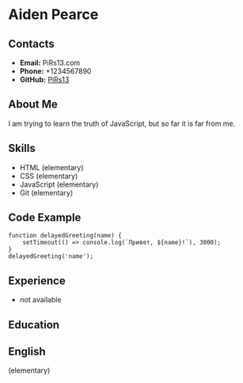 # __Aiden Pearce__

## Contacts
- __Email:__ PiRs13.com
- __Phone:__  +1234567890
- __GitHub:__ [PiRs13](https://github.com/PiRs13)
  
## __About Me__
I am trying to learn the truth of JavaScript, but so far it is far from me.

## __Skills__
- HTML (elementary)
- CSS (elementary)
- JavaScript (elementary)
- Git (elementary)

## __Code Example__

```
function delayedGreeting(name) {
	setTimeout(() => console.log(`Привет, ${name}!`), 3000);
}
delayedGreeting('name');
```
## __Experience__
- not available

## __Education__ 

## __English__
(elementary)
